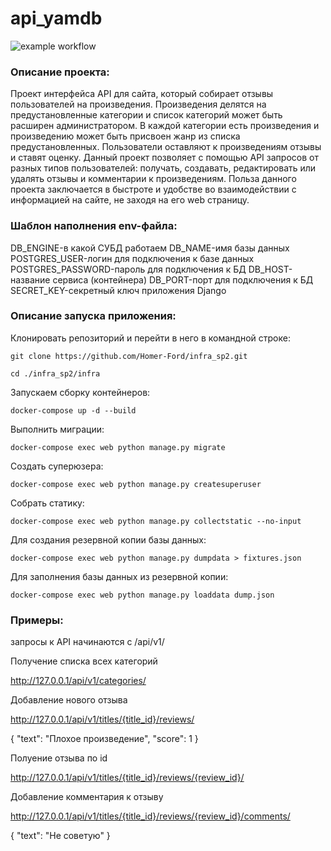 # api_yamdb
![example workflow](https://github.com/Homer-Ford/yamdb_final/actions/workflows/yamdb_workflow.yml/badge.svg)

### Описание проекта:

Проект интерфейса API для сайта, который собирает отзывы пользователей на произведения.
Произведения делятся на предустановленные категории и список категорий может быть расширен администратором.
В каждой категории есть произведения и произведению может быть присвоен жанр из списка предустановленных.
Пользователи оставляют к произведениям отзывы и ставят оценку.
Данный проект позволяет с помощью API запросов от разных типов пользователей: получать, создавать, редактировать или удалять отзывы и комментарии к произведениям.
Польза данного проекта заключается в быстроте и удобстве во взаимодействии с информацией на сайте, не заходя на его web страницу.

### Шаблон наполнения env-файла:

DB_ENGINE-в какой СУБД работаем
DB_NAME-имя базы данных
POSTGRES_USER-логин для подключения к базе данных
POSTGRES_PASSWORD-пароль для подключения к БД
DB_HOST-название сервиса (контейнера)
DB_PORT-порт для подключения к БД 
SECRET_KEY-секретный ключ приложения Django

### Описание запуска приложения:

Клонировать репозиторий и перейти в него в командной строке:

```
git clone https://github.com/Homer-Ford/infra_sp2.git
```

```
cd ./infra_sp2/infra
```

Запускаем сборку контейнеров:

```
docker-compose up -d --build 
```

Выполнить миграции:

```
docker-compose exec web python manage.py migrate
```

Создать суперюзера:

```
docker-compose exec web python manage.py createsuperuser
```

Собрать статику:

```
docker-compose exec web python manage.py collectstatic --no-input
```

Для создания резервной копии базы данных:

```
docker-compose exec web python manage.py dumpdata > fixtures.json
```

Для заполнения базы данных из резервной копии:

```
docker-compose exec web python manage.py loaddata dump.json 
```

### Примеры: 

запросы к API начинаются с /api/v1/

Получение списка всех категорий

http://127.0.0.1/api/v1/categories/

Добавление нового отзыва

http://127.0.0.1/api/v1/titles/{title_id}/reviews/

{
"text": "Плохое произведение",
"score": 1
}

Полуение отзыва по id

http://127.0.0.1/api/v1/titles/{title_id}/reviews/{review_id}/

Добавление комментария к отзыву

http://127.0.0.1/api/v1/titles/{title_id}/reviews/{review_id}/comments/

{
"text": "Не советую"
}